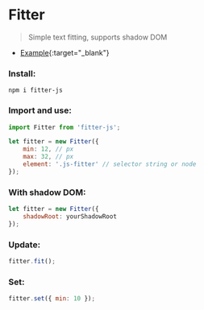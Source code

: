 # Fitter
> Simple text fitting, supports shadow DOM

- [Example](https://roquef.github.io/Fitter.html){:target="_blank"}

### Install:
```console
npm i fitter-js
```


### Import and use:
```javascript
import Fitter from 'fitter-js';

let fitter = new Fitter({
    min: 12, // px
    max: 32, // px
    element: '.js-fitter' // selector string or node
});
```


### With shadow DOM:
```javascript
let fitter = new Fitter({
    shadowRoot: yourShadowRoot
});
```


### Update:
```javascript
fitter.fit();
```


### Set:
```javascript
fitter.set({ min: 10 });
```
